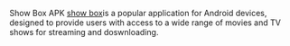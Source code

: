 Show Box APK <a href="[url](https://showboxapk.us/)">show box</a>is a popular application for Android devices, designed to provide users with access to a wide range of movies and TV shows for streaming and doswnloading. 
